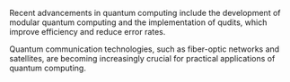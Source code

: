 Recent advancements in quantum computing include the development of modular quantum computing and the implementation of qudits, which improve efficiency and reduce error rates.

Quantum communication technologies, such as fiber-optic networks and satellites, are becoming increasingly crucial for practical applications of quantum computing.